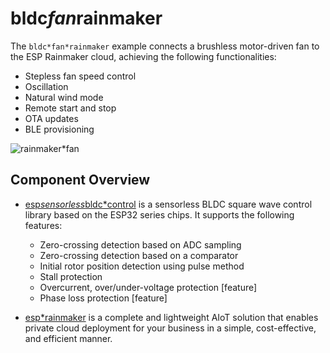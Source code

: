 # bldc*fan*rainmaker

The `bldc*fan*rainmaker` example connects a brushless motor-driven fan to the ESP Rainmaker cloud, achieving the following functionalities:

* Stepless fan speed control
* Oscillation
* Natural wind mode
* Remote start and stop
* OTA updates
* BLE provisioning

![rainmaker*fan](https://dl.espressif.com/AE/esp-iot-solution/esp*bldc_rainmaker.gif)

## Component Overview

* [esp*sensorless*bldc*control](https://components.espressif.com/components/espressif/esp*sensorless*bldc*control) is a sensorless BLDC square wave control library based on the ESP32 series chips. It supports the following features:
    * Zero-crossing detection based on ADC sampling
    * Zero-crossing detection based on a comparator
    * Initial rotor position detection using pulse method
    * Stall protection
    * Overcurrent, over/under-voltage protection [feature]
    * Phase loss protection [feature]

* [esp*rainmaker](https://components.espressif.com/components/espressif/esp*rainmaker) is a complete and lightweight AIoT solution that enables private cloud deployment for your business in a simple, cost-effective, and efficient manner.